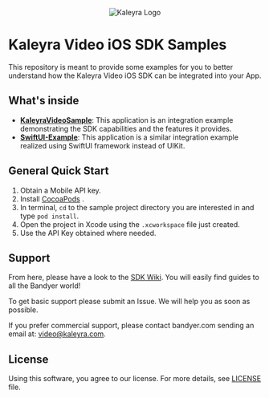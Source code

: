 <p align="center">
	<img src="img/kaleyra-video.png" alt="Kaleyra Logo" title="Kaleyra Video" />
</p>

# Kaleyra Video iOS SDK Samples

This repository is meant to provide some examples for you to better understand how the Kaleyra Video iOS SDK can be integrated into your App. 

## What's inside

- [**KaleyraVideoSample**](https://github.com/KaleyraVideo/Video-iOS-SDK-Samples/tree/master/KaleyraVideoSample):  This application is an integration example demonstrating the SDK capabilities and the features it provides.
- [**SwiftUI-Example**](https://github.com/KaleyraVideo/Video-iOS-SDK-Samples/tree/master/SwiftUI-Example): This application is a similar integration example realized using SwiftUI framework instead of UIKit.

## General Quick Start

1. Obtain a Mobile API key.
2. Install [CocoaPods](https://guides.cocoapods.org/using/getting-started.html#getting-started) .
3. In terminal, `cd` to the sample project directory you are interested in and type `pod install`.
4. Open the project in Xcode using the `.xcworkspace` file just created.
5. Use the API Key obtained where needed.

## Support

From here, please have a look to the [SDK Wiki](https://github.com/KaleyraVideo/VideoiOSSDK/wiki). You will easily find guides to all the Bandyer world! 

To get basic support please submit an Issue. We will help you as soon as possible.

If you prefer commercial support, please contact bandyer.com sending an email at: [video@kaleyra.com](mailto:video@kaleyra.com).

## License

Using this software, you agree to our license. For more details, see [LICENSE](https://github.com/KaleyraVideo/Video-iOS-SDK-Samples/blob/master/LICENSE) file.

